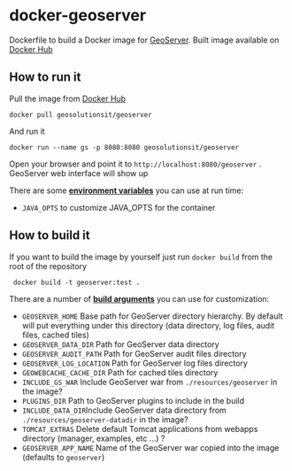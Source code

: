# docker-geoserver
Dockerfile to build a Docker image for [GeoServer](http://geoserver.org/). Built image available on [Docker Hub](https://hub.docker.com/r/geosolutionsit/geoserver/)

## How to run it
Pull the image from [Docker Hub](https://hub.docker.com/r/geosolutionsit/geoserver/)

`docker pull geosolutionsit/geoserver`

And run it

`docker run --name gs -p 8080:8080 geosolutionsit/geoserver`

Open your browser and point it to `http://localhost:8080/geoserver` . GeoServer web interface will show up


There are some [**environment variables**](https://docs.docker.com/engine/reference/run/) you can use at run time:
- `JAVA_OPTS` to customize JAVA_OPTS for the container


## How to build it
If you want to build the image by yourself just run `docker build` from the root of the repository

` docker build -t geoserver:test .`

There are a number of [**build arguments**](https://docs.docker.com/engine/reference/commandline/build/) you can use for customization:

- `GEOSERVER_HOME` Base path for GeoServer directory hierarchy. By default will put everything under this directory (data directory, log files, audit files, cached tiles)
- `GEOSERVER_DATA_DIR` Path for GeoServer data directory
- `GEOSERVER_AUDIT_PATH` Path for GeoServer audit files directory
- `GEOSERVER_LOG_LOCATION` Path for GeoServer log files directory
- `GEOWEBCACHE_CACHE_DIR` Path for cached tiles directory
- `INCLUDE_GS_WAR` Include GeoServer war from `./resources/geoserver` in the image?
- `PLUGINS_DIR` Path to GeoServer plugins to include in the build
- `INCLUDE_DATA_DIR`Include GeoServer data directory from `./resources/geoserver-datadir` in the image?
- `TOMCAT_EXTRAS` Delete default Tomcat applications from webapps directory (manager, examples, etc ...) ?
- `GEOSERVER_APP_NAME` Name of the GeoServer war copied into the image (defaults to `geoserver`)
